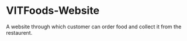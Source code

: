 # VITFoods-Website
A website through which customer can order food and collect it from the restaurent.
